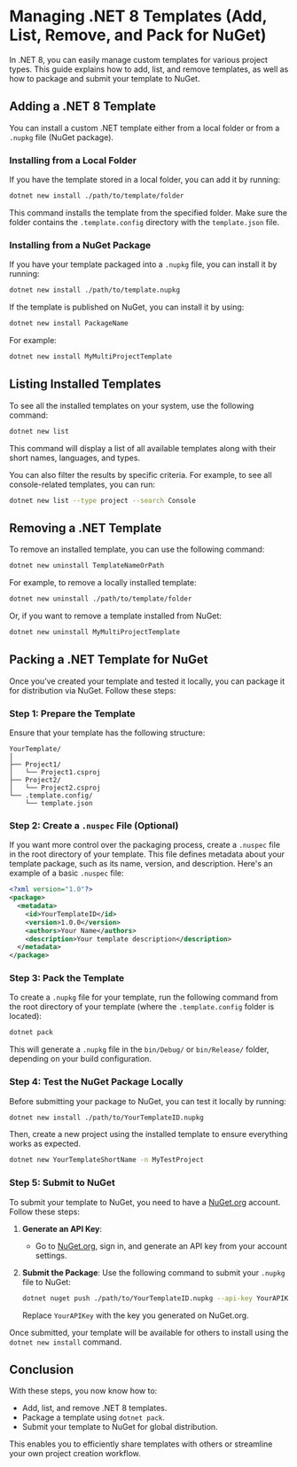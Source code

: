 
# Managing .NET 8 Templates (Add, List, Remove, and Pack for NuGet)

In .NET 8, you can easily manage custom templates for various project types. This guide explains how to add, list, and remove templates, as well as how to package and submit your template to NuGet.

## Adding a .NET 8 Template

You can install a custom .NET template either from a local folder or from a `.nupkg` file (NuGet package).

### Installing from a Local Folder

If you have the template stored in a local folder, you can add it by running:

```bash
dotnet new install ./path/to/template/folder
```

This command installs the template from the specified folder. Make sure the folder contains the `.template.config` directory with the `template.json` file.

### Installing from a NuGet Package

If you have your template packaged into a `.nupkg` file, you can install it by running:

```bash
dotnet new install ./path/to/template.nupkg
```

If the template is published on NuGet, you can install it by using:

```bash
dotnet new install PackageName
```

For example:

```bash
dotnet new install MyMultiProjectTemplate
```

## Listing Installed Templates

To see all the installed templates on your system, use the following command:

```bash
dotnet new list
```

This command will display a list of all available templates along with their short names, languages, and types.

You can also filter the results by specific criteria. For example, to see all console-related templates, you can run:

```bash
dotnet new list --type project --search Console
```

## Removing a .NET Template

To remove an installed template, you can use the following command:

```bash
dotnet new uninstall TemplateNameOrPath
```

For example, to remove a locally installed template:

```bash
dotnet new uninstall ./path/to/template/folder
```

Or, if you want to remove a template installed from NuGet:

```bash
dotnet new uninstall MyMultiProjectTemplate
```

## Packing a .NET Template for NuGet

Once you’ve created your template and tested it locally, you can package it for distribution via NuGet. Follow these steps:

### Step 1: Prepare the Template

Ensure that your template has the following structure:

```
YourTemplate/
│
├── Project1/
│   └── Project1.csproj
├── Project2/
│   └── Project2.csproj
└── .template.config/
    └── template.json
```

### Step 2: Create a `.nuspec` File (Optional)

If you want more control over the packaging process, create a `.nuspec` file in the root directory of your template. This file defines metadata about your template package, such as its name, version, and description. Here's an example of a basic `.nuspec` file:

```xml
<?xml version="1.0"?>
<package>
  <metadata>
    <id>YourTemplateID</id>
    <version>1.0.0</version>
    <authors>Your Name</authors>
    <description>Your template description</description>
  </metadata>
</package>
```

### Step 3: Pack the Template

To create a `.nupkg` file for your template, run the following command from the root directory of your template (where the `.template.config` folder is located):

```bash
dotnet pack
```

This will generate a `.nupkg` file in the `bin/Debug/` or `bin/Release/` folder, depending on your build configuration.

### Step 4: Test the NuGet Package Locally

Before submitting your package to NuGet, you can test it locally by running:

```bash
dotnet new install ./path/to/YourTemplateID.nupkg
```

Then, create a new project using the installed template to ensure everything works as expected.

```bash
dotnet new YourTemplateShortName -n MyTestProject
```

### Step 5: Submit to NuGet

To submit your template to NuGet, you need to have a [NuGet.org](https://www.nuget.org/) account. Follow these steps:

1. **Generate an API Key**: 
   - Go to [NuGet.org](https://www.nuget.org/), sign in, and generate an API key from your account settings.

2. **Submit the Package**: 
   Use the following command to submit your `.nupkg` file to NuGet:

   ```bash
   dotnet nuget push ./path/to/YourTemplateID.nupkg --api-key YourAPIKey --source https://api.nuget.org/v3/index.json
   ```

   Replace `YourAPIKey` with the key you generated on NuGet.org.

Once submitted, your template will be available for others to install using the `dotnet new install` command.

## Conclusion

With these steps, you now know how to:

- Add, list, and remove .NET 8 templates.
- Package a template using `dotnet pack`.
- Submit your template to NuGet for global distribution.

This enables you to efficiently share templates with others or streamline your own project creation workflow.
```